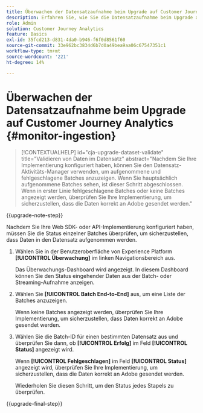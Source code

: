 ```yaml
---
title: Überwachen der Datensatzaufnahme beim Upgrade auf Customer Journey Analytics
description: Erfahren Sie, wie Sie die Datensatzaufnahme beim Upgrade auf Customer Journey Analytics überwachen
role: Admin
solution: Customer Journey Analytics
feature: Basics
exl-id: 35fcd213-d831-4da0-b946-f6f0d8561f60
source-git-commit: 33e962bc3834d6b7d0a49bea9aa06c67547351c1
workflow-type: tm+mt
source-wordcount: '221'
ht-degree: 14%

---
```


# Überwachen der Datensatzaufnahme beim Upgrade auf Customer Journey Analytics {#monitor-ingestion}

<!-- markdownlint-disable MD034 -->

>[!CONTEXTUALHELP]
>id="cja-upgrade-dataset-validate"
>title="Validieren von Daten im Datensatz"
>abstract="Nachdem Sie Ihre Implementierung konfiguriert haben, können Sie den Datensatz-Aktivitäts-Manager verwenden, um aufgenommene und fehlgeschlagene Batches anzuzeigen. Wenn Sie hauptsächlich aufgenommene Batches sehen, ist dieser Schritt abgeschlossen. Wenn in erster Linie fehlgeschlagene Batches oder keine Batches angezeigt werden, überprüfen Sie Ihre Implementierung, um sicherzustellen, dass die Daten korrekt an Adobe gesendet werden."

<!-- markdownlint-enable MD034 -->

{{upgrade-note-step}}

<!-- Should we single source this instead of duplicate it? The following steps were copied from: /help/data-ingestion/aepwebsdk.md-->

Nachdem Sie Ihre Web SDK- oder API-Implementierung konfiguriert haben, müssen Sie die Status einzelner Batches überprüfen, um sicherzustellen, dass Daten in den Datensatz aufgenommen werden.

1. Wählen Sie in der Benutzeroberfläche von Experience Platform **[!UICONTROL Überwachung]** im linken Navigationsbereich aus.

   Das Überwachungs-Dashboard wird angezeigt. In diesem Dashboard können Sie den Status eingehender Daten aus der Batch- oder Streaming-Aufnahme anzeigen.

   <!-- insert screenshot -->

1. Wählen Sie **[!UICONTROL Batch End-to-End]** aus, um eine Liste der Batches anzuzeigen.

   Wenn keine Batches angezeigt werden, überprüfen Sie Ihre Implementierung, um sicherzustellen, dass Daten korrekt an Adobe gesendet werden.

   <!-- insert screenshot -->

1. Wählen Sie die Batch-ID für einen bestimmten Datensatz aus und überprüfen Sie dann, ob **[!UICONTROL Erfolg]** im Feld **[!UICONTROL Status]** angezeigt wird.

   Wenn **[!UICONTROL Fehlgeschlagen]** im Feld **[!UICONTROL Status]** angezeigt wird, überprüfen Sie Ihre Implementierung, um sicherzustellen, dass die Daten korrekt an Adobe gesendet werden.

   Wiederholen Sie diesen Schritt, um den Status jedes Stapels zu überprüfen.

{{upgrade-final-step}}

